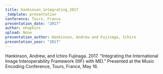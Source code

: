 ```yaml
---
title: hankinson_integrating_2017
_template: presentation
conference: Tours, France
presentation_date: "2017"
author: ehopkins
upload: None
presentation_author: Hankinson, Andrew and Fujinaga, Ichiro
presentation_year: "2017"
---
```

Hankinson, Andrew, and Ichiro Fujinaga. 2017. “Integrating the International Image Interoperability Framework (IIIF) with MEI.” Presented at the Music Encoding Conference, Tours, France, May 16.
